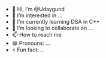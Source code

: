 - 👋 Hi, I’m @Udaygund
- 👀 I’m interested in ...
- 🌱 I’m currently learning DSA in C++
- 💞️ I’m looking to collaborate on ...
- 📫 How to reach me
- 😄 Pronouns: ...
- ⚡ Fun fact: ...

<!---
Udaygund/Udaygund is a ✨ special ✨ repository because its `README.md` (this file) appears on your GitHub profile.
You can click the Preview link to take a look at your changes.
--->
